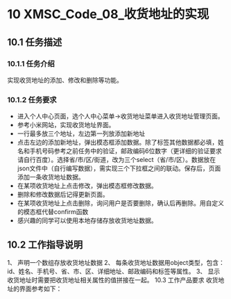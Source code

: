 # 10	XMSC_Code_08_收货地址的实现
## 10.1	任务描述
### 10.1.1	任务介绍
实现收货地址的添加、修改和删除等功能。
### 10.1.2	任务要求
* 进入个人中心页面，选个人中心菜单→收货地址菜单进入收货地址管理页面。
* 参考小米网站，实现收货地址界面。
* 一行最多放三个地址，左边第一列放添加新地址
* 点击左边的添加新地址，弹出模态框添加数据。除了标签其他数据都必填，姓名和手机号码参考之前任务中的验证，邮政编码6位数字（更详细的验证要求请自行百度）。选择省/市/区/街道，改为三个select（省/市/区）。数据放在json文件中（自行编写数据），需实现三个下拉框之间的联动。保存后，页面添加一条收货地址数据。
* 在某项收货地址上点击修改，弹出模态框修改数据。
* 删除和修改数据后记得更新页面。
* 在某项收货地址上点击删除，询问用户是否要删除，确认后再删除。用自定义的模态框代替confirm函数
* 感兴趣的同学可以使用本地存储存放收货地址数据。

## 10.2	工作指导说明
1、	声明一个数组存放收货地址数据
2、	每条收货地址数据用object类型，包含：id、姓名、手机号、省、市、区、详细地址、邮政编码和标签等属性。
3、	显示收货地址时需要把收货地址相关属性的值拼接在一起。
10.3	工作产品要求
收货地址的界面参考如下：
